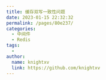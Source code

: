 ```yaml
---
title: 缓存双写一致性问题
date: 2023-01-15 22:32:32
permalink: /pages/80e237/
categories:
  - 中间件
  - Redis
tags:
  - 
author: 
  name: knightxv
  link: https://github.com/knightxv
---
```

